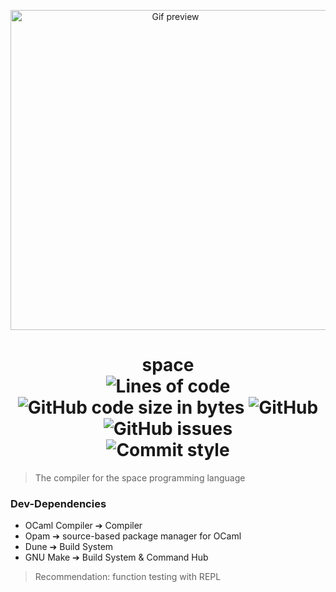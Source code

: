 <!-- p align="center">     <img src="res/logo-512x512.png" width="256"/>    </p -->
<p align="center"><img align="center" alt="Gif preview" src="res/space.gif" width="512"></p>

<h1 align="center">space</br>
    <img alt="Lines of code" src="https://img.shields.io/tokei/lines/github/space-lang/space?label=lines&style=flat&labelColor=ffffff&color=000000">
    <img alt="GitHub code size in bytes" src="https://img.shields.io/github/languages/code-size/space-lang/space?label=size&style=flat&labelColor=ffffff&color=000000">
    <img alt="GitHub" src="https://img.shields.io/github/license/space-lang/space?style=flat&labelColor=ffffff&color=000000">
    <img alt="GitHub issues" src="https://img.shields.io/github/issues/space-lang/space?style=flat&labelColor=ffffff&color=000000">
    <br>
    <img alt="Commit style" src="https://img.shields.io/badge/Conventional%20Commits-1.0.0-yellow.svg?style=flat&labelColor=ffffff&color=000000">
</h1>

> The compiler for the space programming language

### Dev-Dependencies

- OCaml Compiler ➔ Compiler
- Opam ➔ source-based package manager for OCaml
- Dune ➔ Build System
- GNU Make ➔ Build System & Command Hub

> Recommendation: function testing with REPL
